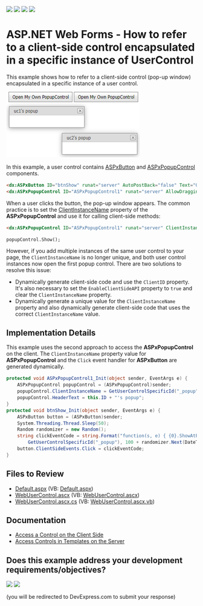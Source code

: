 <!-- default badges list -->
![](https://img.shields.io/endpoint?url=https://codecentral.devexpress.com/api/v1/VersionRange/128564917/13.1.4%2B)
[![](https://img.shields.io/badge/Open_in_DevExpress_Support_Center-FF7200?style=flat-square&logo=DevExpress&logoColor=white)](https://supportcenter.devexpress.com/ticket/details/E2102)
[![](https://img.shields.io/badge/📖_How_to_use_DevExpress_Examples-e9f6fc?style=flat-square)](https://docs.devexpress.com/GeneralInformation/403183)
[![](https://img.shields.io/badge/💬_Leave_Feedback-feecdd?style=flat-square)](#does-this-example-address-your-development-requirementsobjectives)
<!-- default badges end -->

# ASP.NET Web Forms - How to refer to a client-side control encapsulated in a specific instance of UserControl

This example shows how to refer to a client-side control (pop-up window) encapsulated in a specific instance of a user control.

![](user-controls-with-popups.png)

In this example, a user control contains [ASPxButton](https://docs.devexpress.com/AspNet/DevExpress.Web.ASPxButton) and [ASPxPopupControl](https://docs.devexpress.com/AspNet/DevExpress.Web.ASPxPopupControl) components.

```aspx
<dx:ASPxButton ID="btnShow" runat="server" AutoPostBack="false" Text="Open My Own PopupControl" OnInit="btnShow_Init" />
<dx:ASPxPopupControl ID="ASPxPopupControl1" runat="server" AllowDragging="True" CloseAction="CloseButton" OnInit="ASPxPopupControl1_Init" />
```

When a user clicks the button, the pop-up window appears. The common practice is to set the [ClientInstanceName](https://docs.devexpress.com/AspNet/DevExpress.Web.ASPxPopupControlBase.ClientInstanceName) property of the **ASPxPopupControl** and use it for calling client-side methods:

```aspx
<dx:ASPxPopupControl ID="ASPxPopupControl1" runat="server" ClientInstanceName="popupControl" ...  />
```
```jscript
popupControl.Show();  
```
However, if you add multiple instances of the same user control to your page, the `ClientInstanceName` is no longer unique, and both user control instances now open the first popup control. There are two solutions to resolve this issue:

* Dynamically generate client-side code and use the `ClientID` property. It's also necessary to set the `EnableClientSideAPI` property to `true` and clear the `ClientInstanceName` property.
* Dynamically generate a unique value for the `ClientInstanceName` property and also dynamically generate client-side code that uses the correct `ClientInstanceName` value.

## Implementation Details

This example uses the second approach to access the **ASPxPopupControl** on the client. The `ClientInstanceName` property value for **ASPxPopupControl** and the `Click` event handler for **ASPxButton** are generated dynamically.

```csharp
protected void ASPxPopupControl1_Init(object sender, EventArgs e) {
    ASPxPopupControl popupControl = (ASPxPopupControl)sender;
    popupControl.ClientInstanceName = GetUserControlSpecificId("_popup");
    popupControl.HeaderText = this.ID + "'s popup";
}
protected void btnShow_Init(object sender, EventArgs e) {
    ASPxButton button = (ASPxButton)sender;
    System.Threading.Thread.Sleep(50);
    Random randomizer = new Random();
    string clickEventCode = string.Format("function(s, e) { {0}.ShowAtPos({1}, {1}); }",
        GetUserControlSpecificId("_popup"), 100 + randomizer.Next(DateTime.Now.Millisecond));
    button.ClientSideEvents.Click = clickEventCode;
}
```

## Files to Review

* [Default.aspx](./CS/Default.aspx) (VB: [Default.aspx](./VB/Default.aspx))
* [WebUserControl.ascx](./CS/WebUserControl.ascx) (VB: [WebUserControl.ascx](./VB/WebUserControl.ascx))
* [WebUserControl.ascx.cs](./CS/WebUserControl.ascx.cs) (VB: [WebUserControl.ascx.vb](./VB/WebUserControl.ascx.vb))

## Documentation

* [Access a Control on the Client Side](https://docs.devexpress.com/AspNet/4222/common-concepts/client-side-functionality#access-a-control-on-the-client-side)
* [Access Controls in Templates on the Server](https://docs.devexpress.com/AspNet/403575/common-concepts/access-controls-in-templates-on-the-server)
<!-- feedback -->
## Does this example address your development requirements/objectives?

[<img src="https://www.devexpress.com/support/examples/i/yes-button.svg"/>](https://www.devexpress.com/support/examples/survey.xml?utm_source=github&utm_campaign=asp-net-web-forms-refer-to-client-control-in-usercontrol&~~~was_helpful=yes) [<img src="https://www.devexpress.com/support/examples/i/no-button.svg"/>](https://www.devexpress.com/support/examples/survey.xml?utm_source=github&utm_campaign=asp-net-web-forms-refer-to-client-control-in-usercontrol&~~~was_helpful=no)

(you will be redirected to DevExpress.com to submit your response)
<!-- feedback end -->
